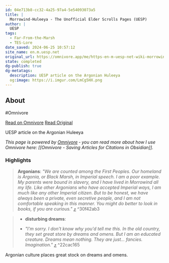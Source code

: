```yaml
---
id: 04e713b8-cc32-4a25-97a4-5e54093073a5
title: |
  Morrowind-Huleeya - The Unofficial Elder Scrolls Pages (UESP)
author: |
  UESP
tags:
  - Far-From-the-Marsh
  - TES-Lore
date_saved: 2024-06-25 10:57:12
site_name: en.m.uesp.net
original_url: https://omnivore.app/me/https-en-m-uesp-net-wiki-morrowind-huleeya-1904c77a6c6
state: completed
dg-publish: true
dg-metatags:
  description: UESP article on the Argonian Huleeya
  og:image: https://i.imgur.com/LmCg5HX.png
---
```


## About

#Omnivore

[Read on Omnivore](https://omnivore.app/me/https-en-m-uesp-net-wiki-morrowind-huleeya-1904c77a6c6)
[Read Original](https://en.m.uesp.net/wiki/Morrowind:Huleeya)

UESP article on the Argonian Huleeya

_This page is powered by [Omnivore](https://omnivore.app) ‐ you can read more about how I use Omnivore here: [[Omnivore - Saving Articles for Citations in Obsidian]]._

### Highlights

> **Argonians**: _"We are counted among the First Peoples. Our homeland is Argonia, or Black Marsh, in Imperial speech. I am a poor example. My parents were bound in slavery, and I have lived in Morrowind all my life. Like other Argonians who have accepted Imperial ways, I am much like any other Imperial citizen. But to be honest, we have always been a private, even secretive people, and I am not comfortable speaking in this manner. You might do better to look in books, if you are curious."_ [⤴️](https://omnivore.app/me/https-en-m-uesp-net-wiki-morrowind-huleeya-1904c77a6c6#30f42ab3-b682-40f5-864e-6db496c7bccc)  ^30f42ab3

> * **disturbing dreams**:
> 
> * _"I'm sorry. I don't know why you'd tell me this. In the old country, they set great store by dreams and omens. But I am an educated creature. Dreams mean nothing. They are just... fancies. Imagination."_ [⤴️](https://omnivore.app/me/https-en-m-uesp-net-wiki-morrowind-huleeya-1904c77a6c6#22cac165-37f4-4560-9706-767ffa4ed6f0)  ^22cac165

Argonian culture places great stock on dreams and omens.

